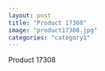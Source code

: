 ```yaml
---
layout: post
title: "Product 17308"
image: "product17308.jpg"
categories: "category1"
---
```

Product 17308
